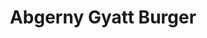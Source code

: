---
slug: abgerny-gyatt-burger-1352
title: Abgerny Gyatt Burger
description: "Abgerny Gyatt Burger is an exciting online game. Play for free directly in your browser!"
icon: /images/popular_mods/Abgerny Gyatt Burger.png
url: https://wowtbc.net/sprunkin/abgerny-gyatt-burger/index.html
previewImage: /images/popular_mods/Abgerny Gyatt Burger.png
type: popular mods

# SEO配置
seo:
  title: "Abgerny Gyatt Burger - Play Free Online Game | Fun Browser Games"
  description: "Abgerny Gyatt Burger - Play this fun online game for free in your browser. No download required!"
  ogImage: "/images/popular_mods/Abgerny Gyatt Burger.png"
  keywords: "abgerny-gyatt-burger-1352, online game, browser game, free game, popular mods game, play online"

videoUrls:
  - https://www.youtube.com/embed/example1
  - https://www.youtube.com/embed/example2

whyPlay:
  title: "Why Play Abgerny Gyatt Burger?"
  items:
    - "Immersive Gameplay: Abgerny Gyatt Burger offers an engaging and immersive gaming experience that will keep you entertained for hours"
    - "Challenging Levels: Test your skills with increasingly difficult challenges and obstacles"
    - "Beautiful Graphics: Enjoy stunning visuals and smooth animations that bring the game world to life"
    - "Regular Updates: New content and features are added regularly to keep the game fresh and exciting"
    - "Free to Play: Experience all the fun without spending a penny"
    - "Community Features: Connect with other players, share strategies, and compete for high scores"
    - "Cross-Platform: Play on any device with a web browser, no downloads required"

features:
  title: "Key Features of Abgerny Gyatt Burger"
  image: "/images/popular_mods/Abgerny Gyatt Burger.png"
  items:
    - "Intuitive Controls: Easy to learn controls make Abgerny Gyatt Burger accessible for players of all skill levels"
    - "Multiple Game Modes: Enjoy various gameplay options that provide different challenges and experiences"
    - "Character Customization: Personalize your gaming experience with unique characters and items"
    - "Achievement System: Complete special tasks to earn rewards and recognition"
    - "Leaderboards: Compete with players worldwide and see who can achieve the highest scores"

characteristics:
  title: "Game Characteristics"
  image: "/images/popular_mods/Abgerny Gyatt Burger.png"
  items:
    - "Genre: Popular mods game with elements of strategy and skill"
    - "Difficulty: Suitable for both casual gamers and those seeking a challenge"
    - "Play Time: Quick sessions or extended gameplay, depending on your preference"
    - "Art Style: Vibrant and engaging visuals that enhance the gaming experience"
    - "Sound Design: Immersive audio that complements the gameplay perfectly"

info: "Abgerny Gyatt Burger is an exciting online game that offers players a unique and engaging gaming experience. With its intuitive controls, stunning visuals, and challenging gameplay, Abgerny Gyatt Burger provides hours of entertainment for players of all ages and skill levels. Whether you're looking for a quick gaming session during a break or an extended play session, Abgerny Gyatt Burger delivers an immersive experience that will keep you coming back for more. The game features multiple levels of increasing difficulty, ensuring that players are constantly challenged as they progress. With regular updates adding new content and features, Abgerny Gyatt Burger remains fresh and exciting, providing endless entertainment options for its growing community of players."

howToPlayIntro: "Welcome to Abgerny Gyatt Burger! This guide will walk you through the basics and help you master the game. Whether you're a beginner or looking to improve your skills, these tips and instructions will enhance your gaming experience."

howToPlaySteps:
  - title: "Getting Started"
    description: "Begin your Abgerny Gyatt Burger adventure by familiarizing yourself with the controls. Use your keyboard or mouse to navigate through the game interface. The tutorial will guide you through the basic mechanics and help you understand the objectives."
  - title: "Understanding the Objectives"
    description: "In Abgerny Gyatt Burger, your main goal is to progress through levels by completing specific objectives. Each level presents unique challenges that require different strategies and approaches."
  - title: "Mastering the Controls"
    description: "Practice using the controls to improve your precision and reaction time. Abgerny Gyatt Burger requires quick reflexes and strategic thinking to overcome obstacles and defeat opponents."
  - title: "Utilizing Power-ups"
    description: "Collect power-ups throughout the game to enhance your abilities and overcome difficult challenges. Each power-up offers unique advantages that can be crucial for success."
  - title: "Developing Strategies"
    description: "As you progress in Abgerny Gyatt Burger, develop effective strategies for different scenarios. Analyze patterns, anticipate challenges, and adapt your approach to maximize your performance."

faq:
  title: "Frequently Asked Questions about Abgerny Gyatt Burger"
  items:
    - question: "Is Abgerny Gyatt Burger free to play?"
      answer: "Yes, Abgerny Gyatt Burger is completely free to play directly in your web browser. No downloads or purchases are required to enjoy the full game experience."
    - question: "Can I play Abgerny Gyatt Burger on mobile devices?"
      answer: "Yes, Abgerny Gyatt Burger is optimized for both desktop and mobile play. You can enjoy the game on any device with a web browser and internet connection."
    - question: "Are there any in-game purchases?"
      answer: "While Abgerny Gyatt Burger is free to play, there may be optional in-game purchases available for cosmetic items or additional features that don't affect core gameplay."
    - question: "How often is Abgerny Gyatt Burger updated?"
      answer: "The developers regularly update Abgerny Gyatt Burger with new content, features, and improvements based on player feedback and game performance."
    - question: "Can I play Abgerny Gyatt Burger offline?"
      answer: "Currently, Abgerny Gyatt Burger requires an internet connection to play as it's a browser-based online game."
    - question: "Is Abgerny Gyatt Burger suitable for children?"
      answer: "Yes, Abgerny Gyatt Burger is designed to be family-friendly and suitable for players of all ages."
    - question: "How do I report bugs or issues?"
      answer: "If you encounter any problems while playing Abgerny Gyatt Burger, you can report them through the game's support page or contact the developers directly through their website."
    - question: "Still Have Questions?"
      answer: "If you have additional questions about Abgerny Gyatt Burger that aren't covered in this FAQ, please visit our support center or contact our customer service team for assistance."
---